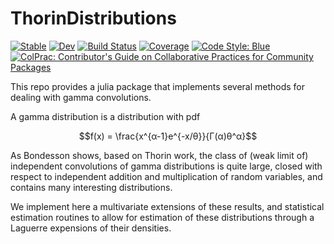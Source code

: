 # ThorinDistributions

[![Stable](https://img.shields.io/badge/docs-stable-blue.svg)](https://lrnv.github.io/ThorinDistributions.jl/stable)
[![Dev](https://img.shields.io/badge/docs-dev-blue.svg)](https://lrnv.github.io/ThorinDistributions.jl/dev)
[![Build Status](https://github.com/lrnv/ThorinDistributions.jl/workflows/CI/badge.svg)](https://github.com/lrnv/ThorinDistributions.jl/actions)
[![Coverage](https://codecov.io/gh/lrnv/ThorinDistributions.jl/branch/master/graph/badge.svg)](https://codecov.io/gh/lrnv/ThorinDistributions.jl)
[![Code Style: Blue](https://img.shields.io/badge/code%20style-blue-4495d1.svg)](https://github.com/invenia/BlueStyle)
[![ColPrac: Contributor's Guide on Collaborative Practices for Community Packages](https://img.shields.io/badge/ColPrac-Contributor's%20Guide-blueviolet)](https://github.com/SciML/ColPrac)


This repo provides a julia package that implements several methods for dealing with gamma convolutions.

A gamma distribution is a distribution with pdf

$$f(x) = \frac{x^{α-1}e^{-x/θ}}{Γ(α)θ^α}$$

As Bondesson shows, based on Thorin work, the class of (weak limit of) independent convolutions of gamma distributions is quite large, closed with respect to independent addition and multiplication of random variables, and contains many interesting distributions.

We implement here a multivariate extensions of these results, and statistical estimation routines to allow for estimation of these distributions through a Laguerre expensions of their densities. 
